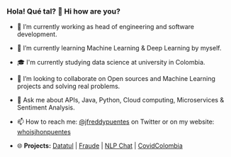 ### Hola! Qué tal? 👋 Hi how are you?

<!--
**jfreddypuentes/jfreddypuentes** is a ✨ _special_ ✨ repository because its `README.md` (this file) appears on your GitHub profile.

Here are some ideas to get you started:

- 🔭 I’m currently working on ...
- 🌱 I’m currently learning ...
- 👯 I’m looking to collaborate on ...
- 🤔 I’m looking for help with ...
- 💬 Ask me about ...
- 📫 How to reach me: ...
- 😄 Pronouns: ...
- ⚡ Fun fact: ...
-->

- 🔭 I’m currently working as head of engineering and software development.
- 🌱 I’m currently learning Machine Learning & Deep Learning by myself.
- 🎓 I'm currently studying data science at university in Colombia.
- 👯 I’m looking to collaborate on Open sources and Machine Learning projects and solving real problems.
- 💬 Ask me about APIs, Java, Python, Cloud computing, Microservices & Sentiment Analysis.
- 📫 How to reach me: [@jfreddypuentes](https://twitter.com/jfreddypuentes) on Twitter or on my website: [whoisjhonpuentes](https://whoisjhonpuentes.web.app/)

- 🌐  **Projects:** [Datatul](http://www.datatul.com) | [Fraude](http://fraude-720ad.firebaseapp.com) | [NLP Chat](https://nlpchat.web.app/) | [CovidColombia](https://covid19colombia.com)
